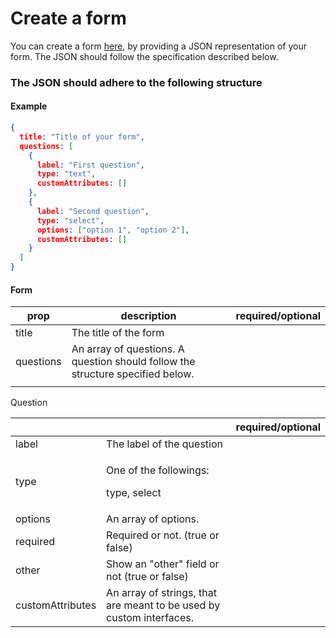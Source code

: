 # Create a form

You can create a form [here](https://story-form-interface.vercel.app/create), by providing a JSON representation of your form. The JSON should follow the specification described below.



### The JSON should adhere to the following structure

#### Example

```json
{
  title: "Title of your form",
  questions: [
    {
      label: "First question",
      type: "text",
      customAttributes: []
    },
    {
      label: "Second question",
      type: "select",
      options: ["option 1", "option 2"],
      customAttributes: []
    }
  ]
}
```

#### Form

<table><thead><tr><th>prop</th><th>description</th><th data-type="select">required/optional</th></tr></thead><tbody><tr><td>title</td><td>The title of the form</td><td></td></tr><tr><td>questions</td><td>An array of questions. A question should follow the structure specified below.</td><td></td></tr><tr><td></td><td></td><td></td></tr></tbody></table>



Question

<table><thead><tr><th></th><th></th><th data-type="select">required/optional</th></tr></thead><tbody><tr><td>label</td><td>The label of the question</td><td></td></tr><tr><td>type</td><td><p>One of the followings:</p><p>type, select</p></td><td></td></tr><tr><td>options</td><td>An array of options.</td><td></td></tr><tr><td>required</td><td>Required or not. (true or false)</td><td></td></tr><tr><td>other</td><td>Show an "other" field or not (true or false)</td><td></td></tr><tr><td>customAttributes</td><td>An array of strings, that are meant to be used by custom interfaces.</td><td></td></tr></tbody></table>





